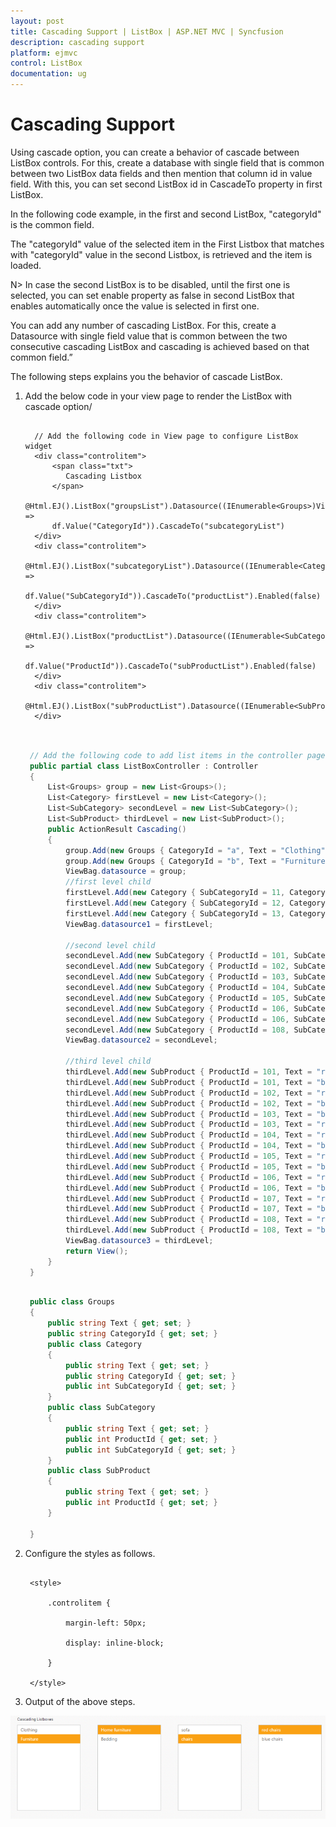 ```yaml
---
layout: post
title: Cascading Support | ListBox | ASP.NET MVC | Syncfusion
description: cascading support 
platform: ejmvc
control: ListBox
documentation: ug
---
```


# Cascading Support 

Using cascade option, you can create a behavior of cascade between ListBox controls. For this, create a database with single field that is common between two ListBox data fields and then mention that column id in value field. With this, you can set second ListBox id in CascadeTo property in first ListBox. 

In the following code example, in the first and second ListBox, "categoryId" is the common field. 

The "categoryId" value of the selected item in the First Listbox that matches with "categoryId" value in the second Listbox, is retrieved and the item is loaded.


N> In case the second ListBox is to be disabled, until the first one is selected, you can set enable property as false in second ListBox that enables automatically once the value is selected in first one.

You can add any number of cascading ListBox. For this, create a Datasource with single field value that is common between the two consecutive cascading ListBox and cascading is achieved based on that common field.”  

The following steps explains you the behavior of cascade ListBox. 

1. Add the below code in your view page to render the ListBox with cascade option/

   ~~~ cshtml

	 // Add the following code in View page to configure ListBox widget
	 <div class="controlitem"> 
		 <span class="txt">
			Cascading Listbox
		 </span>
		 @Html.EJ().ListBox("groupsList").Datasource((IEnumerable<Groups>)ViewBag.datasource).ListBoxFields(df => 
		 df.Value("CategoryId")).CascadeTo("subcategoryList")
	 </div>
	 <div class="controlitem">
		 @Html.EJ().ListBox("subcategoryList").Datasource((IEnumerable<Category>)ViewBag.datasource1).ListBoxFields(df => 
		 df.Value("SubCategoryId")).CascadeTo("productList").Enabled(false)
	 </div>
	 <div class="controlitem">
		@Html.EJ().ListBox("productList").Datasource((IEnumerable<SubCategory>)ViewBag.datasource2).ListBoxFields(df => 
		df.Value("ProductId")).CascadeTo("subProductList").Enabled(false)
	 </div>
	 <div class="controlitem"> 
		@Html.EJ().ListBox("subProductList").Datasource((IEnumerable<SubProduct>)ViewBag.datasource3).Enabled(false)
	 </div>
 
   ~~~
   
   
   ~~~ csharp
   
	// Add the following code to add list items in the controller page
	public partial class ListBoxController : Controller
	{    
		List<Groups> group = new List<Groups>();
		List<Category> firstLevel = new List<Category>(); 
		List<SubCategory> secondLevel = new List<SubCategory>();
		List<SubProduct> thirdLevel = new List<SubProduct>(); 
		public ActionResult Cascading()  
		{       
			group.Add(new Groups { CategoryId = "a", Text = "Clothing" });  
			group.Add(new Groups { CategoryId = "b", Text = "Furniture" }); 
			ViewBag.datasource = group;  
			//first level child 
			firstLevel.Add(new Category { SubCategoryId = 11, CategoryId = "a", Text = "Women" });   
			firstLevel.Add(new Category { SubCategoryId = 12, CategoryId = "b", Text = "Home furniture" });  
			firstLevel.Add(new Category { SubCategoryId = 13, CategoryId = "b", Text = "Bedding" });
			ViewBag.datasource1 = firstLevel; 

			//second level child  
			secondLevel.Add(new SubCategory { ProductId = 101, SubCategoryId = 11, Text = "men shirts" }); 
			secondLevel.Add(new SubCategory { ProductId = 102, SubCategoryId = 11, Text = "men pants" });
			secondLevel.Add(new SubCategory { ProductId = 103, SubCategoryId = 12, Text = "women shirts" });
			secondLevel.Add(new SubCategory { ProductId = 104, SubCategoryId = 12, Text = "women pants" });
			secondLevel.Add(new SubCategory { ProductId = 105, SubCategoryId = 13, Text = "sofa" });   
			secondLevel.Add(new SubCategory { ProductId = 106, SubCategoryId = 13, Text = "chairs" });
			secondLevel.Add(new SubCategory { ProductId = 106, SubCategoryId = 14, Text = "bedsheets" }); 
			secondLevel.Add(new SubCategory { ProductId = 108, SubCategoryId = 14, Text = "pillows" }); 
			ViewBag.datasource2 = secondLevel; 

			//third level child 
			thirdLevel.Add(new SubProduct { ProductId = 101, Text = "red men shirts" }); 
			thirdLevel.Add(new SubProduct { ProductId = 101, Text = "blue men shirts" }); 
			thirdLevel.Add(new SubProduct { ProductId = 102, Text = "red men pants" });  
			thirdLevel.Add(new SubProduct { ProductId = 102, Text = "blue men pants" }); 
			thirdLevel.Add(new SubProduct { ProductId = 103, Text = "blue women shirts" }); 
			thirdLevel.Add(new SubProduct { ProductId = 103, Text = "red women shirts" });  
			thirdLevel.Add(new SubProduct { ProductId = 104, Text = "red women pants" });  
			thirdLevel.Add(new SubProduct { ProductId = 104, Text = "blue women pants" });  
			thirdLevel.Add(new SubProduct { ProductId = 105, Text = "red sofa" });   
			thirdLevel.Add(new SubProduct { ProductId = 105, Text = "blue sofa" }); 
			thirdLevel.Add(new SubProduct { ProductId = 106, Text = "red chairs" }); 
			thirdLevel.Add(new SubProduct { ProductId = 106, Text = "blue chairs" });   
			thirdLevel.Add(new SubProduct { ProductId = 107, Text = "red bedsheets" }); 
			thirdLevel.Add(new SubProduct { ProductId = 107, Text = "blue bedsheets" });
			thirdLevel.Add(new SubProduct { ProductId = 108, Text = "red pillows" });    
			thirdLevel.Add(new SubProduct { ProductId = 108, Text = "blue pillows" });  
			ViewBag.datasource3 = thirdLevel; 
			return View();
		}
	}

   ~~~
   
   
   ~~~ csharp
		
	public class Groups
	{    
		public string Text { get; set; }
		public string CategoryId { get; set; }
		public class Category
		{   
			public string Text { get; set; } 
			public string CategoryId { get; set; }
			public int SubCategoryId { get; set; }
		}
		public class SubCategory
		{  
			public string Text { get; set; }  
			public int ProductId { get; set; }
			public int SubCategoryId { get; set; }
		}
		public class SubProduct
		{
			public string Text { get; set; }
			public int ProductId { get; set; }
		}
		
	}

   ~~~
   


2. Configure the styles as follows.



   ~~~ cshtml 

	<style>

		.controlitem {

			margin-left: 50px;

			display: inline-block;

		}

	</style>

   ~~~
   

3. Output of the above steps.



![](Cascading-Support_images/Cascading-Support_img2.png)




